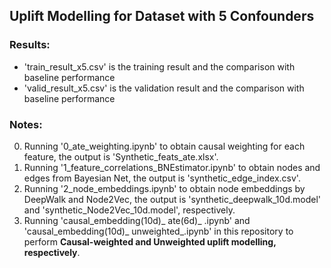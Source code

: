 ## Uplift Modelling for Dataset with 5 Confounders
### Results:
- 'train_result_x5.csv' is the training result and the comparison with baseline performance
- 'valid_result_x5.csv' is the validation result and the comparison with baseline performance
### Notes:
0. Running '0_ate_weighting.ipynb' to obtain causal weighting for each feature, the output is 'Synthetic_feats_ate.xlsx'.
1. Running '1_feature_correlations_BNEstimator.ipynb' to obtain nodes and edges from Bayesian Net, the output is 'synthetic_edge_index.csv'.
2. Running '2_node_embeddings.ipynb' to obtain node embeddings by DeepWalk and Node2Vec, the output is 'synthetic_deepwalk_10d.model' and 'synthetic_Node2Vec_10d.model', respectively.
3. Running 'causal_embedding(10d)_ ate(6d)_ .ipynb' and 'causal_embedding(10d)_ unweighted_.ipynb' in this repository to perform **Causal-weighted and Unweighted uplift modelling, respectively**.
